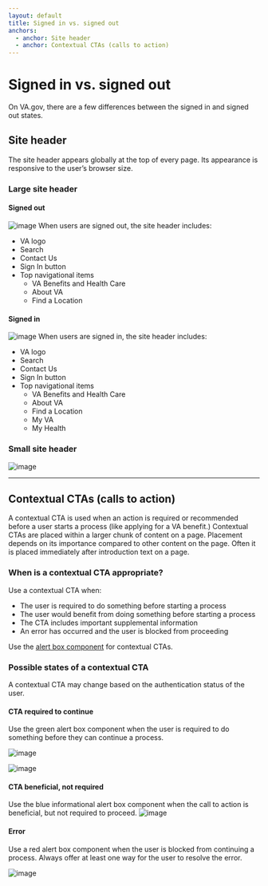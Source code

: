 ```yaml
---
layout: default
title: Signed in vs. signed out
anchors:
  - anchor: Site header
  - anchor: Contextual CTAs (calls to action)
---
```


# Signed in vs. signed out
On VA.gov, there are a few differences between the signed in and signed out states.


## Site header
The site header appears globally at the top of every page. Its appearance is responsive to the user’s browser size.
### Large site header
#### Signed out
![image](https://user-images.githubusercontent.com/2838493/58288795-33cbff00-7d7a-11e9-8cc9-3d956030ac8c.png)
When users are signed out, the site header includes:
* VA logo
* Search
* Contact Us
* Sign In button
* Top navigational items
   * VA Benefits and Health Care
   * About VA
   * Find a Location

#### Signed in
![image](https://user-images.githubusercontent.com/2838493/58288819-4b0aec80-7d7a-11e9-9292-f932a62f545b.png)
When users are signed in, the site header includes:
* VA logo
* Search
* Contact Us
* Sign In button
* Top navigational items
   * VA Benefits and Health Care
   * About VA
   *  Find a Location
   *  My VA
   *  My Health

### Small site header
![image](https://user-images.githubusercontent.com/2838493/58288838-59590880-7d7a-11e9-85d5-e5d24029f505.png)

---
## Contextual CTAs (calls to action)
A contextual CTA is used when an action is required or recommended before a user starts a process (like applying for a VA benefit.) Contextual CTAs are placed within a larger chunk of content on a page. Placement depends on its importance compared to other content on the page. Often it is placed immediately after introduction text on a page.

### When is a contextual CTA appropriate?
Use a contextual CTA when:
* The user is required to do something before starting a process
* The user would benefit from doing something before starting a process
* The CTA includes important supplemental information
* An error has occurred and the user is blocked from proceeding

Use the [alert box component]() for contextual CTAs.

### Possible states of a contextual CTA
A contextual CTA may change based on the authentication status of the user.

#### CTA required to continue
Use the green alert box component when the user is required to do something before they can continue a process.

![image](https://user-images.githubusercontent.com/2838493/58289289-9d004200-7d7b-11e9-86ef-1878543005ea.png)

![image](https://user-images.githubusercontent.com/2838493/58289332-aee1e500-7d7b-11e9-9c2a-592757b2ddf2.png)

#### CTA beneficial, not required

Use the blue informational alert box component when the call to action is beneficial, but not required to proceed.
![image](https://user-images.githubusercontent.com/2838493/58289486-2dd71d80-7d7c-11e9-9e09-ea6ad0a94861.png)

#### Error
Use a red alert box component when the user is blocked from continuing a process. Always offer at least one way for the user to resolve the error.

![image](https://user-images.githubusercontent.com/2838493/58289387-d769df00-7d7b-11e9-96f3-2e1d311b3b84.png)


